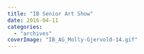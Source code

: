 ```yaml
---
title: "IB Senior Art Show"
date: 2016-04-11
categories: 
  - "archives"
coverImage: "IB_AG_Molly-Gjervold-14.gif"
---
```



